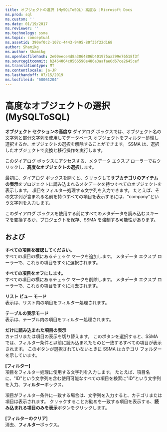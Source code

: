 ```yaml
---
title: オブジェクトの選択 (MySQLToSQL) 高度な |Microsoft Docs
ms.prod: sql
ms.custom: ''
ms.date: 01/19/2017
ms.reviewer: ''
ms.technology: ssma
ms.topic: conceptual
ms.assetid: 390ef0c2-107c-4443-9495-80f35f22d168
author: Shamikg
ms.author: Shamikg
ms.openlocfilehash: 2e00eece4d8a3064806b401975aa299e76518f3f
ms.sourcegitcommit: b2464064c0566590e486a3aafae6d67ce2645cef
ms.translationtype: MT
ms.contentlocale: ja-JP
ms.lasthandoff: 07/15/2019
ms.locfileid: "68061204"
---
```

# <a name="advanced-object-selection--mysqltosql"></a>高度なオブジェクトの選択 (MySQLToSQL)
**オブジェクト セクションの高度な** ダイアログ ボックスでは、オブジェクト名の文字列と部分文字列を使用してデータベース オブジェクトをフィルター処理し選択するか、オブジェクトの選択を解除することができます。 SSMA は、選択したオブジェクトで変換と移行操作を実行します。  
  
このダイアログ ボックスにアクセスする、メタデータ エクスプ ローラーで右クリックし、**高度なオブジェクトの選択**します。  
  
最初に、ダイアログ ボックスを開くと、クリックして**サブカテゴリのアイテムの表示**をプロジェクトに読み込まれるメタデータを持つすべてのオブジェクトを表示します。 項目をフィルター処理する文字列を入力できます。 たとえば、その文字列が含まれる名前を持つすべての項目を表示するには、"company"という文字列を入力します。  
  
このダイアログ ボックスを使用する前にすべてのメタデータを読み込むスキーマを変換するか、プロジェクトを保存、SSMA を強制する可能性があります。  
  
## <a name="options"></a>および  
**すべての項目を確認してください。**  
すべての項目の横にあるチェック マークを追加します。 メタデータ エクスプ ローラーで、これらの項目をすぐに選択されます。  
  
**すべての項目をオフにします。**  
すべての項目の横にあるチェック マークを削除します。 メタデータ エクスプ ローラーで、これらの項目をすぐに消去されます。  
  
**リスト ビュー モード**  
表示は、リスト内の項目をフィルター処理されます。  
  
**テーブルの表示モード**  
表示は、テーブル内の項目をフィルター処理されます。  
  
**だけに読み込まれた項目の表示**  
カテゴリまたは項目の表示を切り替えます。 このボタンを選択すると、SSMA では、フィルター条件と以前に読み込まれたものと一致するすべての項目が表示されます。 このボタンが選択されていないときに SSMA はカテゴリ フォルダーを示しています。  
  
**[フィルター]**  
項目をフィルター処理に使用する文字列を入力します。 たとえば、項目名に、"ID"という文字列を含む使用可能なすべての項目を検索に"ID"という文字列を入力、**フィルター**ボックス。  
  
項目がフィルター条件に一致する場合は、文字列を入力すると、カテゴリまたは項目は表示されます。 クリックすることお勧めを一致する項目を表示する、**読み込まれる項目のみを表示**ボタンをクリックします。  
  
**[フィルターのクリア]**  
消去、**フィルター**ボックス。  
  
